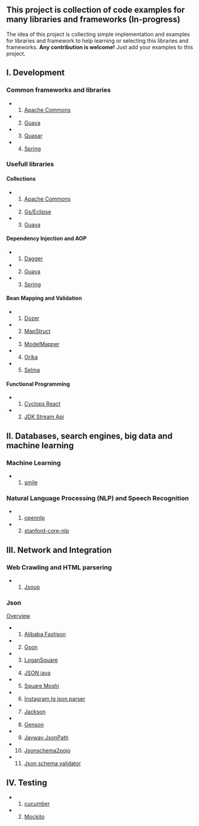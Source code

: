 ## This project is collection of code examples for many libraries and frameworks (In-progress)

The idea of this project is collecting simple implementation and examples for libraries and framework to help learning or selecting this libraries and frameworks. **Any contribution is welcome!** Just add your examples to this project.   

## I. Development
### Common frameworks and libraries
* 1. [Apache Commons](https://github.com/teocci/JavaGuideLinks/tree/master/CodeSamples/common-frameworks-and-lib/apache-commons-lib)
* 2. [Guava](https://github.com/teocci/JavaGuideLinks/tree/master/CodeSamples/common-frameworks-and-lib/guava-lib)
* 3. [Quasar](https://github.com/teocci/JavaGuideLinks/tree/master/CodeSamples/common-frameworks-and-lib/quasar)
* 4. [Spring](https://github.com/teocci/JavaGuideLinks/tree/master/CodeSamples/common-frameworks-and-lib/spring)

### Usefull libraries
#### Collections
* 1. [Apache Commons](https://github.com/teocci/JavaGuideLinks/tree/master/CodeSamples/usefull-libraries/collections/apache-commons)
* 2. [Gs/Eclipse](https://github.com/teocci/JavaGuideLinks/tree/master/CodeSamples/usefull-libraries/collections/gs-eclipse)
* 3. [Guava](https://github.com/teocci/JavaGuideLinks/tree/master/CodeSamples/usefull-libraries/collections/guava)

#### Dependency Injection and AOP
* 1. [Dagger](https://github.com/teocci/JavaGuideLinks/tree/master/CodeSamples/usefull-libraries/dependency_injection/dependency-injection-dagger)
* 2. [Guava](https://github.com/teocci/JavaGuideLinks/tree/master/CodeSamples/usefull-libraries/dependency_injection/dependency-injection-guice)
* 3. [Spring](https://github.com/teocci/JavaGuideLinks/tree/master/CodeSamples/usefull-libraries/dependency_injection/dependency-injection-spring)

#### Bean Mapping and Validation
* 1.  [Dozer](https://github.com/teocci/JavaGuideLinks/tree/master/CodeSamples/usefull-libraries/bean_mapping/dozer)
* 2.  [MapStruct](https://github.com/teocci/JavaGuideLinks/tree/master/CodeSamples/usefull-libraries/bean_mapping/mapstruct)
* 3.  [ModelMapper](https://github.com/teocci/JavaGuideLinks/tree/master/CodeSamples/usefull-libraries/bean_mapping/modelmapper)
* 4.  [Orika](https://github.com/teocci/JavaGuideLinks/tree/master/CodeSamples/usefull-libraries/bean_mapping/orika)
* 5.  [Selma](https://github.com/teocci/JavaGuideLinks/tree/master/CodeSamples/usefull-libraries/bean_mapping/selma)

#### Functional Programming
* 1.  [Cyclops React](https://github.com/teocci/JavaGuideLinks/tree/master/CodeSamples/usefull-libraries/functional_programming/cyclops_react)
* 2.  [JDK Stream Api](https://github.com/teocci/JavaGuideLinks/tree/master/CodeSamples/usefull-libraries/functional_programming/jdk_stream_api)
                                    
## II. Databases, search engines, big data and machine learning
### Machine Learning
* 1.  [smile](https://github.com/teocci/JavaGuideLinks/tree/master/CodeSamples/machine-learning/smile)

### Natural Language Processing (NLP) and Speech Recognition
* 1. [opennlp](https://github.com/teocci/JavaGuideLinks/tree/master/CodeSamples/natural-language-processing/opennlp)
* 2. [stanford-core-nlp](https://github.com/teocci/JavaGuideLinks/tree/master/CodeSamples/natural-language-processing/stanford-core-nlp)


## III. Network and Integration
### Web Crawling and HTML parsering
* 1.  [Jsoup](https://github.com/teocci/JavaGuideLinks/tree/master/CodeSamples/web-crawling-and-html-parser/Jsoup)

### Json 
[Overview](https://github.com/teocci/JavaGuideLinks/blob/master/CodeSamples/json/README.md)

* 1.  [Alibaba Fastjson](https://github.com/teocci/JavaGuideLinks/tree/master/CodeSamples/json/fastjson)
* 2.  [Gson](https://github.com/teocci/JavaGuideLinks/tree/master/CodeSamples/json/gson)
* 3.  [LoganSquare](https://github.com/teocci/JavaGuideLinks/tree/master/CodeSamples/json/logansquare)
* 4.  [JSON java](https://github.com/teocci/JavaGuideLinks/tree/master/CodeSamples/json/json_java)
* 5.  [Square Moshi](https://github.com/teocci/JavaGuideLinks/tree/master/CodeSamples/json/moshi)
* 6.  [Instagram Ig json parser](https://github.com/teocci/JavaGuideLinks/tree/master/CodeSamples/json/ig_json_parser)
* 7.  [Jackson](https://github.com/teocci/JavaGuideLinks/tree/master/CodeSamples/json/jackson)
* 8.  [Genson](https://github.com/teocci/JavaGuideLinks/tree/master/CodeSamples/json/genson)
* 9.  [Jayway JsonPath](https://github.com/teocci/JavaGuideLinks/tree/master/CodeSamples/json/json_path)
* 10.  [Jsonschema2pojo](https://github.com/teocci/JavaGuideLinks/tree/master/CodeSamples/json/jsonschema2pojo)
* 11.  [Json schema validator](https://github.com/teocci/JavaGuideLinks/tree/master/CodeSamples/json/json_schema_validator)
         
## IV. Testing
* 1.  [cucumber](https://github.com/teocci/JavaGuideLinks/tree/master/CodeSamples/testing/cucumber)
* 2.  [Mockito](https://github.com/teocci/JavaGuideLinks/tree/master/CodeSamples/testing/mockito)
